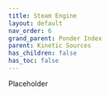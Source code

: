 ```yaml
---
title: Steam Engine
layout: default
nav_order: 6
grand_parent: Ponder Index
parent: Kinetic Sources
has_children: false
has_toc: false
---
```

Placeholder